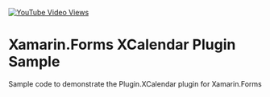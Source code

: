 [![YouTube Video Views](https://img.shields.io/youtube/views/aw7b_Xt1fng?style=social)](https://youtu.be/aw7b_Xt1fng)

# Xamarin.Forms XCalendar Plugin Sample
Sample code to demonstrate the Plugin.XCalendar plugin for Xamarin.Forms
